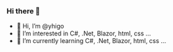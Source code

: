 ### Hi there 👋

- 👋 Hi, I’m @yhigo
- 👀 I’m interested in C#, .Net, Blazor, html, css ...
- 🌱 I’m currently learning C#, .Net, Blazor, html, css ...
